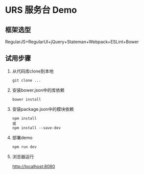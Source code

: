 # URS 服务台 Demo

## 框架选型

RegularJS+RegularUI+jQuery+Stateman+Webpack+ESLint+Bower

## 试用步骤

1. 从代码库clone到本地
    ```
    git clone ...
    ```

2. 安装bower.json中的库依赖
    ```
    bower install
    ```
3. 安装package.json中的模块依赖
    ```
    npm install
    或
    npm install --save-dev
    ```
4. 部署demo
    ```
    npm run dev
    ```
5. 浏览器运行

    [http://localhost:8080](http://localhost:8080)